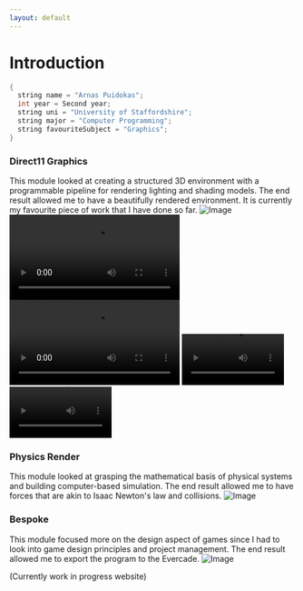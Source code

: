```yaml
---
layout: default
---
```


# Introduction

```c++
{
  string name = "Arnas Puidokas";
  int year = Second year;
  string uni = "University of Staffordshire";
  string major = "Computer Programming";
  string favouriteSubject = "Graphics";
}
```

### Direct11 Graphics 
This module looked at creating a structured 3D environment with a programmable pipeline for rendering lighting and shading models. The end result allowed me to have a beautifully rendered environment. It is currently my favourite piece of work that I have done so far.
![Image](https://github.com/user-attachments/assets/b0019e32-9e9c-4b87-9c6b-6eeac1c4e1c9)
![Video](assets/DX11Framework_Q64r8ttVDu.mp4)
![Video](https://github.com/Arnas-Droid/Portfolio/raw/refs/heads/main/assets/DX11Framework_Q64r8ttVDu.mp4)
<video src='https://github.com/Arnas-Droid/Portfolio/blob/main/assets/DX11Framework_Q64r8ttVDu.mp4' width=180/></video>
<video src='[!Video](https://github.com/Arnas-Droid/Portfolio/blob/main/assets/DX11Framework_Q64r8ttVDu.mp4)' width=180/>
https://github.com/user-attachments/assets/726c24c5-44f7-40a4-a7e0-123e6b37da9c.mp4

### Physics Render
This module looked at grasping the mathematical basis of physical systems and building computer-based simulation. The end result allowed me to have forces that are akin to Isaac Newton's law and collisions.
![Image](https://github.com/user-attachments/assets/22a6360d-def4-4cd1-b4e6-82091304679b)


### Bespoke
This module focused more on the design aspect of games since I had to look into game design principles and project management. The end result allowed me to export the program to the Evercade.
![Image](https://github.com/user-attachments/assets/c7da46fa-47af-4207-96be-c3dc089c7628)

(Currently work in progress website)
